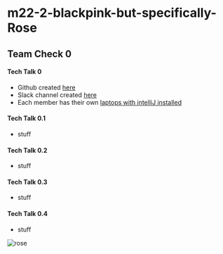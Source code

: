 # m22-2-blackpink-but-specifically-Rose

## Team Check 0
#### Tech Talk 0
- Github created [here](https://github.com/zenxha/m22-2-blackpink-but-specifically-Rose) 
- Slack channel created [here](https://app.slack.com/client/TRDESSQ3T/C02BRKQ8T0T)
- Each member has their own [laptops with intelliJ installed](https://files.catbox.moe/qhi8gh.jpg)
#### Tech Talk 0.1
- stuff
#### Tech Talk 0.2
- stuff
#### Tech Talk 0.3
- stuff
#### Tech Talk 0.4
- stuff

![rose](https://fc-195d3.kxcdn.com/wp-content/uploads/2019/06/Rose-Fresh-Cherry-White-Dress-Inspiration-2.jpg)

